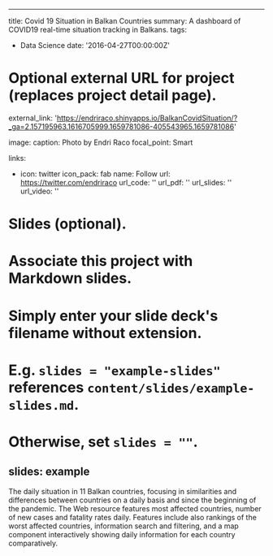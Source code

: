  ---
title: Covid 19 Situation in Balkan Countries
summary: A dashboard of COVID19 real-time situation tracking in Balkans.
tags:
  - Data Science
date: '2016-04-27T00:00:00Z'

# Optional external URL for project (replaces project detail page).
external_link: 'https://endriraco.shinyapps.io/BalkanCovidSituation/?_ga=2.157195963.1616705999.1659781086-405543965.1659781086'

image:
  caption: Photo by Endri Raco
  focal_point: Smart

links:
  - icon: twitter
    icon_pack: fab
    name: Follow
    url: https://twitter.com/endriraco
url_code: ''
url_pdf: ''
url_slides: ''
url_video: ''

# Slides (optional).
#   Associate this project with Markdown slides.
#   Simply enter your slide deck's filename without extension.
#   E.g. `slides = "example-slides"` references `content/slides/example-slides.md`.
#   Otherwise, set `slides = ""`.
slides: example
---
The daily situation in 11 Balkan countries, focusing in similarities and differences between countries on a daily basis and since the beginning of the pandemic. The Web resource features most affected countries, number of new cases and fatality rates daily. Features include also rankings of the worst affected countries, information search and filtering, and a map component interactively showing daily information for each country comparatively.
